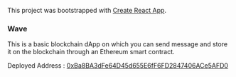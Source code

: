 This project was bootstrapped with [Create React App](https://github.com/facebook/create-react-app).

### Wave

This is a basic blockchain dApp on which you can send message and store it on the blockchain through an Ethereum smart contract.

Deployed Address : [0xBa8BA3dFe64D45d655E6fF6FD2847406ACe5AFD0](https://rinkeby.etherscan.io/address/0xBa8BA3dFe64D45d655E6fF6FD2847406ACe5AFD0)